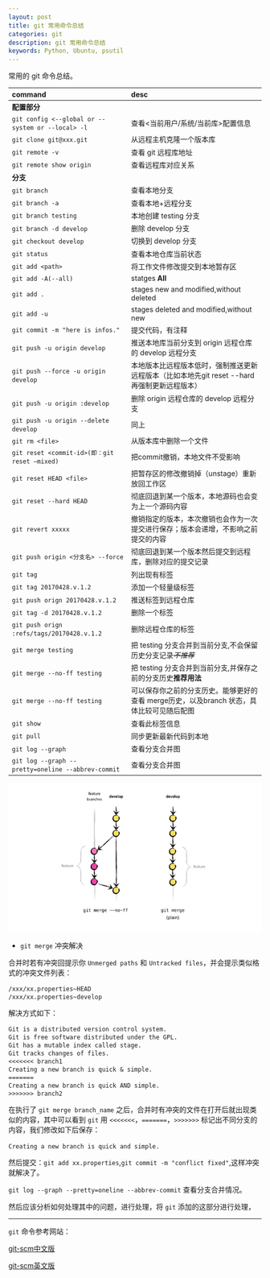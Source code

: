 ```yaml
---
layout: post
title: git 常用命令总结
categories: git
description: git 常用命令总结
keywords: Python, Ubuntu, psutil
---
```


常用的 git 命令总结。

| command                                              | desc |
|:-----------------------------------------------------|:------------|
| **配置部分** ||
| `git config <--global or --system or --local> -l`    | 查看<当前用户/系统/当前库>配置信息 |
| `git clone git@xxx.git`                              | 从远程主机克隆一个版本库 |
| `git remote -v`                                      | 查看 git 远程库地址 |
| `git remote show origin`                             | 查看远程库对应关系 |
| **分支** |
| `git branch`                                         | 查看本地分支               |
| `git branch -a`                                      | 查看本地+远程分支 |
| `git branch testing`                                 | 本地创建 testing 分支         |
| `git branch -d develop`                              | 删除 develop 分支 |
| `git checkout develop`                               | 切换到 develop 分支 |
| `git status`                                         | 查看本地仓库当前状态  |
| `git add <path>`                                     | 将工作文件修改提交到本地暂存区  |
| `git add -A(--all)`                                  | statges **All**       |
| `git add .`                                          | stages new and modified,without deleted      |
| `git add -u`                                         | stages deleted and modified,without new       |
| `git commit -m "here is infos."`                     | 提交代码，有注释       |
| `git push -u origin develop`                         | 推送本地库当前分支到 origin 远程仓库的 develop 远程分支        |
| `git push --force -u origin develop`                 | 本地版本比远程版本低时，强制推送更新远程版本（比如本地先git reset --hard再强制更新远程版本）        |
| `git push -u origin :develop`                        | 删除 origin 远程仓库的 develop 远程分支        |
| `git push -u origin --delete develop`                | 同上        |
| `git rm <file>`                                      | 从版本库中删除一个文件       |
| `git reset <commit-id>(即：git reset –mixed)  `      | 把commit撤销，本地文件不受影响       |
| `git reset HEAD <file>  `                            | 把暂存区的修改撤销掉（unstage）重新放回工作区       |
| `git reset --hard HEAD`                              | 彻底回退到某一个版本，本地源码也会变为上一个源码内容      |
| `git revert xxxxx`                                   | 撤销指定的版本，本次撤销也会作为一次提交进行保存；版本会递增，不影响之前提交的内容|
| `git push origin <分支名> --force`                   | 彻底回退到某一个版本然后提交到远程库，删除对应的提交记录      |
| `git tag`                                            | 列出现有标签      |
| `git tag 20170428.v.1.2`                             | 添加一个轻量级标签        |
| `git push orign 20170428.v.1.2`                      | 推送标签到远程仓库        |
| `git tag -d 20170428.v.1.2`                          | 删除一个标签 |
| `git push orign :refs/tags/20170428.v.1.2`           | 删除远程仓库的标签        |
| `git merge testing`                                  | 把 testing 分支合并到当前分支,不会保留历史分支记录~~_不推荐_~~ |
| `git merge --no-ff testing`                          | 把 testing 分支合并到当前分支,并保存之前的分支历史**推荐用法** |
| `git merge --no-ff testing`                          |可以保存你之前的分支历史。能够更好的查看 merge历史，以及branch 状态，具体比较可见随后配图|
| `git show`                                           | 查看此标签信息       |
| `git pull`                                           | 同步更新最新代码到本地|
| `git log --graph`                  | 查看分支合并图 |
| `git log --graph --pretty=oneline --abbrev-commit` | 查看分支合并图 |

![git merge --no-ff](https://github.com/stdupanda/stdupanda.github.io/raw/master/images/posts/git_merge_no_ff.png)

- `git merge` 冲突解决

合并时若有冲突回提示你 `Unmerged paths` 和 `Untracked files`，并会提示类似格式的冲突文件列表：
```
/xxx/xx.properties~HEAD
/xxx/xx.properties~develop
```
解决方式如下：

```
Git is a distributed version control system.
Git is free software distributed under the GPL.
Git has a mutable index called stage.
Git tracks changes of files.
<<<<<<< branch1
Creating a new branch is quick & simple.
=======
Creating a new branch is quick AND simple.
>>>>>>> branch2
```
在执行了 `git merge branch_name` 之后，合并时有冲突的文件在打开后就出现类似的内容，其中可以看到 `git` 用 `<<<<<<<`，`=======`，`>>>>>>>` 标记出不同分支的内容，我们修改如下后保存：

`Creating a new branch is quick and simple.`

然后提交：`git add xx.properties`,`git commit -m "conflict fixed"`,这样冲突就解决了。

`git log --graph --pretty=oneline --abbrev-commit` 查看分支合并情况。




然后应该分析如何处理其中的问题，进行处理，将 `git` 添加的这部分进行处理，

---

`git` 命令参考网站：

[git-scm中文版](https://git-scm.com/book/zh/v2 "https://git-scm.com/book/zh/v2")

[git-scm英文版](https://git-scm.com/book/en/v2 "https://git-scm.com/book/en/v2")
